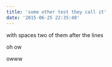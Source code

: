 ```yaml
---
title: 'some other test they call it'
date: '2015-06-25 22:35:40'
---
```


with spaces
two of
them
after
the lines

oh
ow

owww
